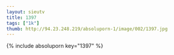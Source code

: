 ```yaml
--- 
layout: sieutv
title: 1397
tags: ["1k"]
thumb: http://94.23.248.219/absoluporn-1/image/002/1397.jpg
---
```

{% include absoluporn key="1397" %} 

